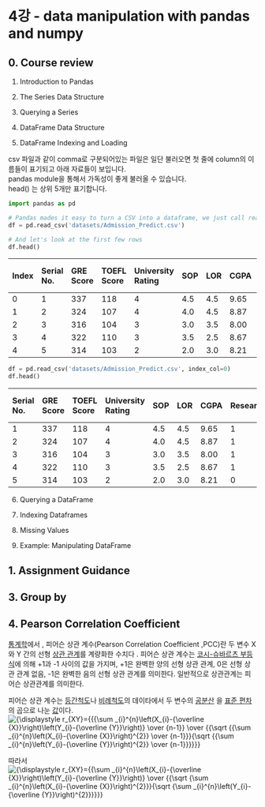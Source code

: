 # 4강 - data manipulation with pandas and numpy

## 0. Course review

1. Introduction to Pandas
2. The Series Data Structure
3. Querying a Series
4. DataFrame Data Structure



5. DataFrame Indexing and Loading

csv 파일과 같이 comma로 구분되어있는 파일은 일단 불러오면 첫 줄에 column의 이름들이 표기되고 아래 자료들이 보입니다.  
pandas module을 통해서 가독성이 좋게 불러올 수 있습니다.   
head\(\) 는 상위 5개만 표기합니다. 

```python
import pandas as pd

# Pandas mades it easy to turn a CSV into a dataframe, we just call read_csv()
df = pd.read_csv('datasets/Admission_Predict.csv')

# And let's look at the first few rows
df.head()
```

| Index | Serial No. | GRE Score | TOEFL Score | University Rating | SOP | LOR | CGPA | Research | Chance to Admit |
| :--- | :--- | :--- | :--- | :--- | :--- | :--- | :--- | :--- | :--- |
| 0 | 1 | 337 | 118 | 4 | 4.5 | 4.5 | 9.65 | 1 | 0.92 |
| 1 | 2 | 324 | 107 | 4 | 4.0 | 4.5 | 8.87 | 1 | 0.76 |
| 2 | 3 | 316 | 104 | 3 | 3.0 | 3.5 | 8.00 | 1 | 0.72 |
| 3 | 4 | 322 | 110 | 3 | 3.5 | 2.5 | 8.67 | 1 | 0.80 |
| 4 | 5 | 314 | 103 | 2 | 2.0 | 3.0 | 8.21 | 0 | 0.65 |

```python
df = pd.read_csv('datasets/Admission_Predict.csv', index_col=0)
df.head()
```

| Serial No. | GRE Score | TOEFL Score | University Rating | SOP | LOR | CGPA | Research | Chance to Admit |
| :--- | :--- | :--- | :--- | :--- | :--- | :--- | :--- | :--- |
| 1 | 337 | 118 | 4 | 4.5 | 4.5 | 9.65 | 1 | 0.92 |
| 2 | 324 | 107 | 4 | 4.0 | 4.5 | 8.87 | 1 | 0.76 |
| 3 | 316 | 104 | 3 | 3.0 | 3.5 | 8.00 | 1 | 0.72 |
| 4 | 322 | 110 | 3 | 3.5 | 2.5 | 8.67 | 1 | 0.80 |
| 5 | 314 | 103 | 2 | 2.0 | 3.0 | 8.21 | 0 | 0.65 |

6. Querying a DataFrame

7. Indexing Dataframes

8. Missing Values

9. Example: Manipulating DataFrame 

## 1. Assignment Guidance

## 3. Group by



## 4. Pearson Correlation Coefficient

[통계학](https://ko.wikipedia.org/wiki/%ED%86%B5%EA%B3%84%ED%95%99)에서 , 피어슨 상관 계수\(Pearson Correlation Coefficient ,PCC\)란 두 변수 X 와 Y 간의 선형 [상관 관계](https://ko.wikipedia.org/wiki/%EC%83%81%EA%B4%80_%EB%B6%84%EC%84%9D)를 계량화한 수치다 . 피어슨 상관 계수는 [코시-슈바르츠 부등식](https://ko.wikipedia.org/wiki/%EC%BD%94%EC%8B%9C-%EC%8A%88%EB%B0%94%EB%A5%B4%EC%B8%A0_%EB%B6%80%EB%93%B1%EC%8B%9D)에 의해 +1과 -1 사이의 값을 가지며, +1은 완벽한 양의 선형 상관 관계, 0은 선형 상관 관계 없음, -1은 완벽한 음의 선형 상관 관계를 의미한다. 일반적으로 상관관계는 피어슨 상관관계를 의미한다.



피어슨 상관 계수는 [등간척도](https://ko.wikipedia.org/w/index.php?title=%EB%93%B1%EA%B0%84%EC%B2%99%EB%8F%84&action=edit&redlink=1)나 [비례척도](https://ko.wikipedia.org/w/index.php?title=%EB%B9%84%EB%A1%80%EC%B2%99%EB%8F%84&action=edit&redlink=1)의 데이타에서 두 변수의 [공분산](https://ko.wikipedia.org/wiki/%EA%B3%B5%EB%B6%84%EC%82%B0) 을 [표준 편차](https://ko.wikipedia.org/wiki/%ED%91%9C%EC%A4%80_%ED%8E%B8%EC%B0%A8) 의 곱으로 나눈 [값](https://ko.wikipedia.org/wiki/%ED%91%9C%EC%A4%80_%ED%8E%B8%EC%B0%A8)이다.![{\displaystyle r\_{XY}={{{\sum \_{i}^{n}\left\(X\_{i}-{\overline {X}}\right\)\left\(Y\_{i}-{\overline {Y}}\right\)} \over {n-1}} \over {{\sqrt {{\sum \_{i}^{n}\left\(X\_{i}-{\overline {X}}\right\)^{2}} \over {n-1}}}{\sqrt {{\sum \_{i}^{n}\left\(Y\_{i}-{\overline {Y}}\right\)^{2}} \over {n-1}}}}}}](https://wikimedia.org/api/rest_v1/media/math/render/svg/135b1f3a3a7a31a050f8b7f9325e5b14db99e37a)

따라서![{\displaystyle r\_{XY}={{\sum \_{i}^{n}\left\(X\_{i}-{\overline {X}}\right\)\left\(Y\_{i}-{\overline {Y}}\right\)} \over {{\sqrt {\sum \_{i}^{n}\left\(X\_{i}-{\overline {X}}\right\)^{2}}}{\sqrt {\sum \_{i}^{n}\left\(Y\_{i}-{\overline {Y}}\right\)^{2}}}}}}](https://wikimedia.org/api/rest_v1/media/math/render/svg/ee1e03b44aabd2904cca430279faad515c617891)

